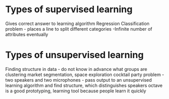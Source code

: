 # Types of supervised learning
Gives correct answer to learning algorithm
Regression
Classification problem - places a line to split different categories
  -Infinite number of attributes eventually

# Types of unsupervised learning
Finding structure in data - do not know in advance what groups are
clustering
market segmentation, space exploration
cocktail party problem - two speakers and two microphones - pass output to an unsupervised learning algorithm and find structure, which distinguishes speakers
octave is a good prototyping, learning tool because people learn it quickly

